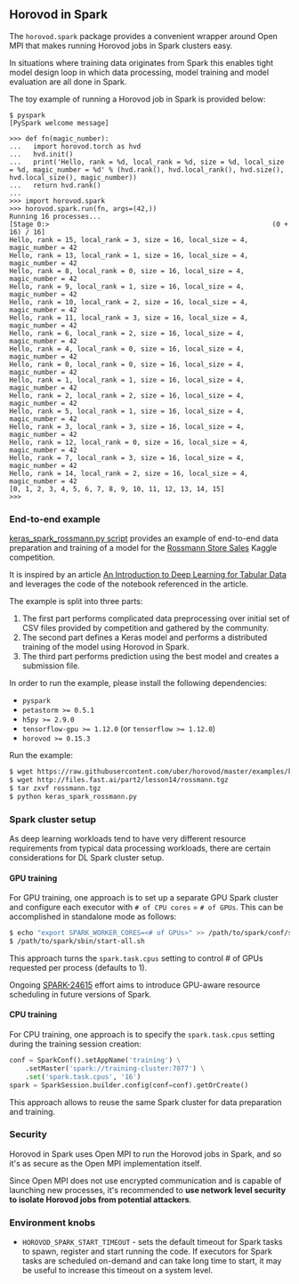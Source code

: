 ## Horovod in Spark

The `horovod.spark` package provides a convenient wrapper around Open
MPI that makes running Horovod jobs in Spark clusters easy.

In situations where training data originates from Spark this enables
tight model design loop in which data processing, model training and
model evaluation are all done in Spark.

The toy example of running a Horovod job in Spark is provided below:

```
$ pyspark
[PySpark welcome message]

>>> def fn(magic_number):
...   import horovod.torch as hvd
...   hvd.init()
...   print('Hello, rank = %d, local_rank = %d, size = %d, local_size = %d, magic_number = %d' % (hvd.rank(), hvd.local_rank(), hvd.size(), hvd.local_size(), magic_number))
...   return hvd.rank()
...
>>> import horovod.spark
>>> horovod.spark.run(fn, args=(42,))
Running 16 processes...
[Stage 0:>                                                        (0 + 16) / 16]
Hello, rank = 15, local_rank = 3, size = 16, local_size = 4, magic_number = 42
Hello, rank = 13, local_rank = 1, size = 16, local_size = 4, magic_number = 42
Hello, rank = 8, local_rank = 0, size = 16, local_size = 4, magic_number = 42
Hello, rank = 9, local_rank = 1, size = 16, local_size = 4, magic_number = 42
Hello, rank = 10, local_rank = 2, size = 16, local_size = 4, magic_number = 42
Hello, rank = 11, local_rank = 3, size = 16, local_size = 4, magic_number = 42
Hello, rank = 6, local_rank = 2, size = 16, local_size = 4, magic_number = 42
Hello, rank = 4, local_rank = 0, size = 16, local_size = 4, magic_number = 42
Hello, rank = 0, local_rank = 0, size = 16, local_size = 4, magic_number = 42
Hello, rank = 1, local_rank = 1, size = 16, local_size = 4, magic_number = 42
Hello, rank = 2, local_rank = 2, size = 16, local_size = 4, magic_number = 42
Hello, rank = 5, local_rank = 1, size = 16, local_size = 4, magic_number = 42
Hello, rank = 3, local_rank = 3, size = 16, local_size = 4, magic_number = 42
Hello, rank = 12, local_rank = 0, size = 16, local_size = 4, magic_number = 42
Hello, rank = 7, local_rank = 3, size = 16, local_size = 4, magic_number = 42
Hello, rank = 14, local_rank = 2, size = 16, local_size = 4, magic_number = 42
[0, 1, 2, 3, 4, 5, 6, 7, 8, 9, 10, 11, 12, 13, 14, 15]
>>>
```

### End-to-end example

[keras_spark_rossmann.py script](../examples/keras_spark_rossmann.py) provides
an example of end-to-end data preparation and training of a model for the
[Rossmann Store Sales](https://www.kaggle.com/c/rossmann-store-sales) Kaggle
competition.

It is inspired by an article [An Introduction to Deep Learning for Tabular Data](https://www.fast.ai/2018/04/29/categorical-embeddings/)
and leverages the code of the notebook referenced in the article.

The example is split into three parts:
1. The first part performs complicated data preprocessing over initial set
of CSV files provided by competition and gathered by the community.
2. The second part defines a Keras model and performs a distributed training
of the model using Horovod in Spark.
3. The third part performs prediction using the best model and creates
a submission file.

In order to run the example, please install the following dependencies:
* `pyspark`
* `petastorm >= 0.5.1`
* `h5py >= 2.9.0`
* `tensorflow-gpu >= 1.12.0` (or `tensorflow >= 1.12.0`)
* `horovod >= 0.15.3`

Run the example:
```bash
$ wget https://raw.githubusercontent.com/uber/horovod/master/examples/keras_spark_rossmann.py
$ wget http://files.fast.ai/part2/lesson14/rossmann.tgz
$ tar zxvf rossmann.tgz
$ python keras_spark_rossmann.py
```

### Spark cluster setup

As deep learning workloads tend to have very different resource requirements
from typical data processing workloads, there are certain considerations
for DL Spark cluster setup.

#### GPU training

For GPU training, one approach is to set up a separate GPU Spark cluster
and configure each executor with `# of CPU cores` = `# of GPUs`. This can
be accomplished in standalone mode as follows:
```bash
$ echo "export SPARK_WORKER_CORES=<# of GPUs>" >> /path/to/spark/conf/spark-env.sh
$ /path/to/spark/sbin/start-all.sh
```

This approach turns the `spark.task.cpus` setting to control # of GPUs
requested per process (defaults to 1).

Ongoing [SPARK-24615](https://issues.apache.org/jira/browse/SPARK-24615) effort aims to
introduce GPU-aware resource scheduling in future versions of Spark.

#### CPU training

For CPU training, one approach is to specify the `spark.task.cpus` setting
during the training session creation:
```python
conf = SparkConf().setAppName('training') \
    .setMaster('spark://training-cluster:7077') \
    .set('spark.task.cpus', '16')
spark = SparkSession.builder.config(conf=conf).getOrCreate()
```

This approach allows to reuse the same Spark cluster for data preparation
and training.

### Security

Horovod in Spark uses Open MPI to run the Horovod jobs in Spark, and so
it's as secure as the Open MPI implementation itself.

Since Open MPI does not use encrypted communication and is capable of
launching new processes, it's recommended to **use network level
security to isolate Horovod jobs from potential attackers**.

### Environment knobs

* `HOROVOD_SPARK_START_TIMEOUT` - sets the default timeout for Spark
tasks to spawn, register and start running the code.  If executors for
Spark tasks are scheduled on-demand and can take long time to start,
it may be useful to increase this timeout on a system level.
